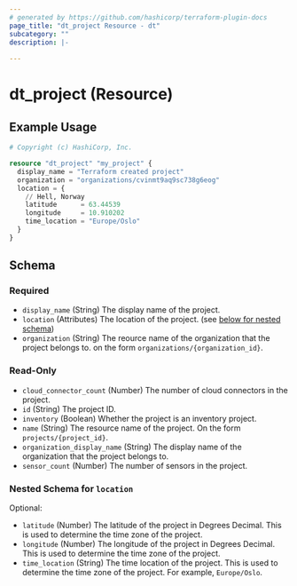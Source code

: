 ```yaml
---
# generated by https://github.com/hashicorp/terraform-plugin-docs
page_title: "dt_project Resource - dt"
subcategory: ""
description: |-
  
---
```


# dt_project (Resource)



## Example Usage

```terraform
# Copyright (c) HashiCorp, Inc.

resource "dt_project" "my_project" {
  display_name = "Terraform created project"
  organization = "organizations/cvinmt9aq9sc738g6eog"
  location = {
    // Hell, Norway
    latitude      = 63.44539
    longitude     = 10.910202
    time_location = "Europe/Oslo"
  }
}
```

<!-- schema generated by tfplugindocs -->
## Schema

### Required

- `display_name` (String) The display name of the project.
- `location` (Attributes) The location of the project. (see [below for nested schema](#nestedatt--location))
- `organization` (String) The reource name of the organization that the project belongs to. on the form `organizations/{organization_id}`.

### Read-Only

- `cloud_connector_count` (Number) The number of cloud connectors in the project.
- `id` (String) The project ID.
- `inventory` (Boolean) Whether the project is an inventory project.
- `name` (String) The resource name of the project. On the form `projects/{project_id}`.
- `organization_display_name` (String) The display name of the organization that the project belongs to.
- `sensor_count` (Number) The number of sensors in the project.

<a id="nestedatt--location"></a>
### Nested Schema for `location`

Optional:

- `latitude` (Number) The latitude of the project in Degrees Decimal. This is used to determine the time zone of the project.
- `longitude` (Number) The longitude of the project in Degrees Decimal. This is used to determine the time zone of the project.
- `time_location` (String) The time location of the project. This is used to determine the time zone of the project. For example, `Europe/Oslo`.

